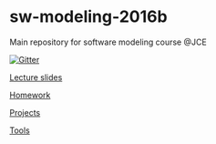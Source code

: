 # sw-modeling-2016b
Main repository for software modeling course @JCE 

[![Gitter](https://badges.gitter.im/Join%20Chat.svg)](https://gitter.im/jce-il/sw-modeling-2016b?utm_source=badge&utm_medium=badge&utm_campaign=pr-badge&utm_content=badge)

[Lecture slides](./lecture/)

[Homework](Homework.md)

[Projects](Projects.md)

[Tools](Tools.md)
